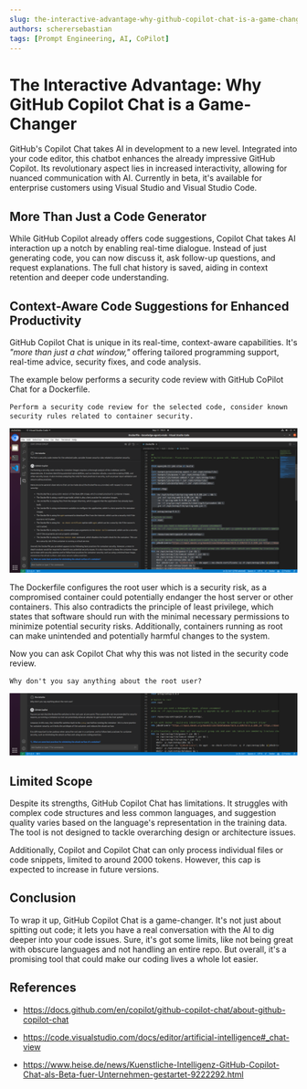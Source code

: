 ```yaml
---
slug: the-interactive-advantage-why-github-copilot-chat-is-a-game-changer
authors: scherersebastian
tags: [Prompt Engineering, AI, CoPilot]
---
```


# The Interactive Advantage: Why GitHub Copilot Chat is a Game-Changer

GitHub's Copilot Chat takes AI in development to a new level. Integrated into your code editor, this chatbot enhances the already impressive GitHub Copilot. Its revolutionary aspect lies in increased interactivity, allowing for nuanced communication with AI. Currently in beta, it's available for enterprise customers using Visual Studio and Visual Studio Code.

<!--truncate-->

## More Than Just a Code Generator

While GitHub Copilot already offers code suggestions, Copilot Chat takes AI interaction up a notch by enabling real-time dialogue. Instead of just generating code, you can now discuss it, ask follow-up questions, and request explanations. The full chat history is saved, aiding in context retention and deeper code understanding.

## Context-Aware Code Suggestions for Enhanced Productivity

GitHub Copilot Chat is unique in its real-time, context-aware capabilities. It's _"more than just a chat window,"_ offering tailored programming support, real-time advice, security fixes, and code analysis.

The example below performs a security code review with GitHub CoPilot Chat for a Dockerfile.

```plaintext
Perform a security code review for the selected code, consider known security rules related to container security.
```

![Dockerfile Security Code Reivew](assets/Screenshot_from_2023-09-11_19-21-02.png)

The Dockerfile configures the root user which is a security risk, as a compromised container could potentially endanger the host server or other containers. This also contradicts the principle of least privilege, which states that software should run with the minimal necessary permissions to minimize potential security risks. Additionally, containers running as root can make unintended and potentially harmful changes to the system.

Now you can ask Copilot Chat why this was not listed in the security code review.

```plaintext
Why don't you say anything about the root user?
```

![Dockerfile Security Code Reivew No Root](assets/Screenshot_from_2023-09-12_21-42-42.png)

## Limited Scope

Despite its strengths, GitHub Copilot Chat has limitations. It struggles with complex code structures and less common languages, and suggestion quality varies based on the language's representation in the training data. The tool is not designed to tackle overarching design or architecture issues.

Additionally, Copilot and Copilot Chat can only process individual files or code snippets, limited to around 2000 tokens. However, this cap is expected to increase in future versions.

## Conclusion

To wrap it up, GitHub Copilot Chat is a game-changer. It's not just about spitting out code; it lets you have a real conversation with the AI to dig deeper into your code issues. Sure, it's got some limits, like not being great with obscure languages and not handling an entire repo. But overall, it's a promising tool that could make our coding lives a whole lot easier.

## References

- https://docs.github.com/en/copilot/github-copilot-chat/about-github-copilot-chat

- https://code.visualstudio.com/docs/editor/artificial-intelligence#_chat-view

- https://www.heise.de/news/Kuenstliche-Intelligenz-GitHub-Copilot-Chat-als-Beta-fuer-Unternehmen-gestartet-9222292.html
